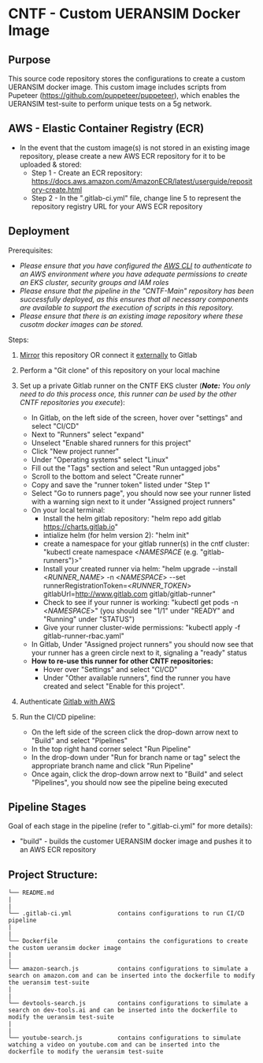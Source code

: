 # CNTF - Custom UERANSIM Docker Image

## Purpose
This source code repository stores the configurations to create a custom UERANSIM docker image. This custom image includes scripts from Pupeteer (https://github.com/puppeteer/puppeteer), which enables the UERANSIM test-suite to perform unique tests on a 5g network.

## AWS - Elastic Container Registry (ECR)
* In the event that the custom image(s) is not stored in an existing image repository, please create a new AWS ECR repository for it to be uploaded & stored: 
    * Step 1 - Create an ECR repository: https://docs.aws.amazon.com/AmazonECR/latest/userguide/repository-create.html
    * Step 2 - In the ".gitlab-ci.yml" file, change line 5 to represent the repository registry URL for your AWS ECR repository

## Deployment
Prerequisites:

* *Please ensure that you have configured the [AWS CLI](https://docs.aws.amazon.com/cli/latest/userguide/getting-started-quickstart.html) to authenticate to an AWS environment where you have adequate permissions to create an EKS cluster, security groups and IAM roles* 
* *Please ensure that the pipeline in the "CNTF-Main" repository has been successfully deployed, as this ensures that all necessary components are available to support the execution of scripts in this repository.*  
* *Please ensure that there is an existing image repository where these cusotm docker images can be stored.*

Steps:
1. [Mirror](https://docs.gitlab.com/ee/user/project/repository/mirror/) this repository OR connect it [externally](https://docs.gitlab.com/ee/ci/ci_cd_for_external_repos/) to Gitlab 
2. Perform a "Git clone" of this repository on your local machine
3. Set up a private Gitlab runner on the CNTF EKS cluster (***Note:*** *You only need to do this process once, this runner can be used by the other CNTF repositories you execute*):
    * In Gitlab, on the left side of the screen, hover over "settings" and select "CI/CD"
    * Next to "Runners" select "expand"
    * Unselect "Enable shared runners for this project"
    * Click "New project runner"
    * Under "Operating systems" select "Linux"
    * Fill out the "Tags" section and select "Run untagged jobs"
    * Scroll to the bottom and select "Create runner"
    * Copy and save the "runner token" listed under "Step 1"
    * Select "Go to runners page", you should now see your runner listed with a warning sign next to it under "Assigned project runners"
    * On your local terminal:
        * Install the helm gitlab repository: "helm repo add gitlab https://charts.gitlab.io"
        * intialize helm (for helm version 2): "helm init" 
        * create a namespace for your gitlab runner(s) in the cntf cluster: "kubectl create namespace <_NAMESPACE_ (e.g. "gitlab-runners")>"
        * Install your created runner via helm: 
        "helm upgrade --install <_RUNNER_NAME_> -n <_NAMESPACE_> --set runnerRegistrationToken=<_RUNNER_TOKEN_> gitlabUrl=http://www.gitlab.com gitlab/gitlab-runner"
        * Check to see if your runner is working: "kubectl get pods -n <_NAMESPACE_>" (you should see "1/1" under "READY" and "Running" under "STATUS")
        * Give your runner cluster-wide permissions: "kubectl apply -f gitlab-runner-rbac.yaml"
    * In Gitlab, Under "Assigned project runners" you should now see that your runner has a green circle next to it, signaling a "ready" status
    * **How to re-use this runner for other CNTF repositories:**
        * Hover over "Settings" and select "CI/CD"
        * Under "Other available runners", find the runner you have created and select "Enable for this project".

4. Authenticate [Gitlab with AWS](https://docs.gitlab.com/ee/ci/cloud_deployment/)

5. Run the CI/CD pipeline:
    * On the left side of the screen click the drop-down arrow next to "Build" and select "Pipelines"
    * In the top right hand corner select "Run Pipeline"
    * In the drop-down under "Run for branch name or tag" select the appropriate branch name and click "Run Pipeline"
    * Once again, click the drop-down arrow next to "Build" and select "Pipelines", you should now see the pipeline being executed

## Pipeline Stages
Goal of each stage in the pipeline (refer to ".gitlab-ci.yml" for more details):
* "build" - builds the customer UERANSIM docker image and pushes it to an AWS ECR repository

## Project Structure:
```
└── README.md
|
|
└── .gitlab-ci.yml             contains configurations to run CI/CD pipeline
|
|
└── Dockerfile                 contains the configurations to create the custom ueransim docker image
|   
|
└── amazon-search.js           contains configurations to simulate a search on amazon.com and can be inserted into the dockerfile to modify the ueransim test-suite
|
|
└── devtools-search.js         contains configurations to simulate a search on dev-tools.ai and can be inserted into the dockerfile to modify the ueransim test-suite
|
|
└── youtube-search.js          contains configurations to simulate watching a video on youtube.com and can be inserted into the dockerfile to modify the ueransim test-suite
```

